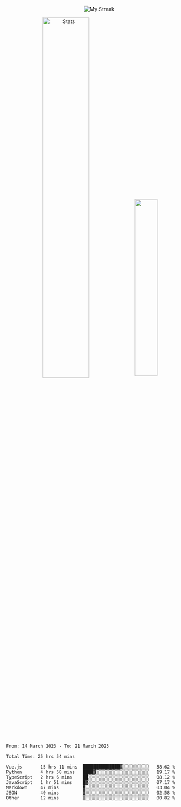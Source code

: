 <p align="center">
<picture>
  <source media="(prefers-color-scheme: dark)" srcset="http://github-readme-streak-stats.herokuapp.com?user=semolik&theme=dark&hide_border=true&background=DD272700">
  <img alt="My Streak" src="http://github-readme-streak-stats.herokuapp.com?user=semolik&hide_border=true">
</picture>
</p>
<div align="center">
  <picture>
    <source media="(prefers-color-scheme: dark)" srcset="https://github-readme-stats.vercel.app/api?username=semolik&show_icons=true&bg_color=DD272700&hide_border=true&theme=dark">
        <img alt="Stats" src="https://github-readme-stats.vercel.app/api?username=semolik&show_icons=true&bg_color=DD272700&hide_border=true" width="50%" >
  </picture>
  <sup>
  <picture>
  <source media="(prefers-color-scheme: dark)" srcset="https://github-readme-stats.vercel.app/api/top-langs/?username=semolik&layout=compact&hide_border=true&bg_color=DD272700&theme=dark">
  <img src="https://github-readme-stats.vercel.app/api/top-langs/?username=semolik&layout=compact&hide_border=true" width="35%" />
  </picture>
  </sup>
</div>
<!--START_SECTION:waka-->

```text
From: 14 March 2023 - To: 21 March 2023

Total Time: 25 hrs 54 mins

Vue.js       15 hrs 11 mins  ██████████████▓░░░░░░░░░░   58.62 %
Python       4 hrs 58 mins   ████▓░░░░░░░░░░░░░░░░░░░░   19.17 %
TypeScript   2 hrs 6 mins    ██░░░░░░░░░░░░░░░░░░░░░░░   08.12 %
JavaScript   1 hr 51 mins    █▓░░░░░░░░░░░░░░░░░░░░░░░   07.17 %
Markdown     47 mins         ▓░░░░░░░░░░░░░░░░░░░░░░░░   03.04 %
JSON         40 mins         ▓░░░░░░░░░░░░░░░░░░░░░░░░   02.58 %
Other        12 mins         ▒░░░░░░░░░░░░░░░░░░░░░░░░   00.82 %
```

<!--END_SECTION:waka-->


